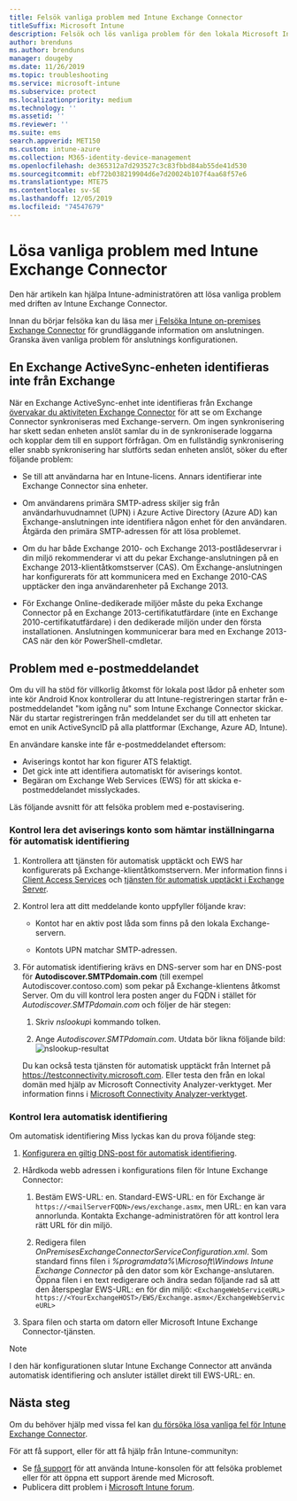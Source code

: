 ```yaml
---
title: Felsök vanliga problem med Intune Exchange Connector
titleSuffix: Microsoft Intune
description: Felsök och lös vanliga problem för den lokala Microsoft Intune Exchange Connector.
author: brenduns
ms.author: brenduns
manager: dougeby
ms.date: 11/26/2019
ms.topic: troubleshooting
ms.service: microsoft-intune
ms.subservice: protect
ms.localizationpriority: medium
ms.technology: ''
ms.assetid: ''
ms.reviewer: ''
ms.suite: ems
search.appverid: MET150
ms.custom: intune-azure
ms.collection: M365-identity-device-management
ms.openlocfilehash: de365312a7d293527c3c83fbbd84ab55de41d530
ms.sourcegitcommit: ebf72b038219904d6e7d20024b107f4aa68f57e6
ms.translationtype: MTE75
ms.contentlocale: sv-SE
ms.lasthandoff: 12/05/2019
ms.locfileid: "74547679"
---
```

# <a name="resolve-common-problems-with-the-intune-exchange-connector"></a>Lösa vanliga problem med Intune Exchange Connector
 
Den här artikeln kan hjälpa Intune-administratören att lösa vanliga problem med driften av Intune Exchange Connector.

Innan du börjar felsöka kan du läsa mer [i Felsöka Intune on-premises Exchange Connector](troubleshoot-exchange-connector.md) för grundläggande information om anslutningen. Granska även vanliga problem för anslutnings konfigurationen.

## <a name="an-exchange-activesync-device-isnt-discovered-from-exchange"></a>En Exchange ActiveSync-enheten identifieras inte från Exchange

När en Exchange ActiveSync-enhet inte identifieras från Exchange [övervakar du aktiviteten Exchange Connector](exchange-connector-install.md#on-premises-intune-exchange-connector-high-availability-support) för att se om Exchange Connector synkroniseras med Exchange-servern. Om ingen synkronisering har skett sedan enheten anslöt samlar du in de synkroniserade loggarna och kopplar dem till en support förfrågan. Om en fullständig synkronisering eller snabb synkronisering har slutförts sedan enheten anslöt, söker du efter följande problem:

- Se till att användarna har en Intune-licens. Annars identifierar inte Exchange Connector sina enheter.

- Om användarens primära SMTP-adress skiljer sig från användarhuvudnamnet (UPN) i Azure Active Directory (Azure AD) kan Exchange-anslutningen inte identifiera någon enhet för den användaren. Åtgärda den primära SMTP-adressen för att lösa problemet.

- Om du har både Exchange 2010- och Exchange 2013-postlådeservrar i din miljö rekommenderar vi att du pekar Exchange-anslutningen på en Exchange 2013-klientåtkomstserver (CAS). Om Exchange-anslutningen har konfigurerats för att kommunicera med en Exchange 2010-CAS upptäcker den inga användarenheter på Exchange 2013.

- För Exchange Online-dedikerade miljöer måste du peka Exchange Connector på en Exchange 2013-certifikatutfärdare (inte en Exchange 2010-certifikatutfärdare) i den dedikerade miljön under den första installationen. Anslutningen kommunicerar bara med en Exchange 2013-CAS när den kör PowerShell-cmdletar.

## <a name="problems-with-the-notification-email-message"></a>Problem med e-postmeddelandet

Om du vill ha stöd för villkorlig åtkomst för lokala post lådor på enheter som inte kör Android Knox kontrollerar du att Intune-registreringen startar från e-postmeddelandet "kom igång nu" som Intune Exchange Connector skickar. När du startar registreringen från meddelandet ser du till att enheten tar emot en unik ActiveSyncID på alla plattformar (Exchange, Azure AD, Intune).

En användare kanske inte får e-postmeddelandet eftersom:

- Aviserings kontot har kon figurer ATS felaktigt.
- Det gick inte att identifiera automatiskt för aviserings kontot.
- Begäran om Exchange Web Services (EWS) för att skicka e-postmeddelandet misslyckades.

Läs följande avsnitt för att felsöka problem med e-postavisering.

### <a name="check-the-notification-account-that-retrieves-autodiscover-settings"></a>Kontrol lera det aviserings konto som hämtar inställningarna för automatisk identifiering

1. Kontrollera att tjänsten för automatisk upptäckt och EWS har konfigurerats på Exchange-klientåtkomstservern. Mer information finns i [Client Access Services](https://docs.microsoft.com/Exchange/architecture/client-access/client-access) och [tjänsten för automatisk upptäckt i Exchange Server](https://docs.microsoft.com/Exchange/architecture/client-access/autodiscover?view=exchserver-2019).

2. Kontrol lera att ditt meddelande konto uppfyller följande krav:

   - Kontot har en aktiv post låda som finns på den lokala Exchange-servern.

   - Kontots UPN matchar SMTP-adressen.

3. För automatisk identifiering krävs en DNS-server som har en DNS-post för **Autodiscover.SMTPdomain.com** (till exempel Autodiscover.contoso.com) som pekar på Exchange-klientens åtkomst Server. Om du vill kontrol lera posten anger du FQDN i stället för *Autodiscover.SMTPdomain.com* och följer de här stegen:

   1. Skriv *nslookup*i kommando tolken.

   2. Ange *Autodiscover.SMTPdomain.com*. Utdata bör likna följande bild: ![nslookup-resultat](./media/troubleshoot-exchange-connector-common-problems/nslookup-results.png
      )

   Du kan också testa tjänsten för automatisk upptäckt från Internet på https://testconnectivity.microsoft.com. Eller testa den från en lokal domän med hjälp av Microsoft Connectivity Analyzer-verktyget. Mer information finns i [Microsoft Connectivity Analyzer-verktyget](https://docs.microsoft.com/previous-versions/office/exchange-remote-connectivity/jj851141(v=exchg.80)).


### <a name="check-autodiscovery"></a>Kontrol lera automatisk identifiering

Om automatisk identifiering Miss lyckas kan du prova följande steg:

1. [Konfigurera en giltig DNS-post för automatisk identifiering](https://docs.microsoft.com/previous-versions/exchange-server/exchange-150/mt473798(v=exchg.150)).

2. Hårdkoda webb adressen i konfigurations filen för Intune Exchange Connector:

   1. Bestäm EWS-URL: en. Standard-EWS-URL: en för Exchange är `https://<mailServerFQDN>/ews/exchange.asmx`, men URL: en kan vara annorlunda. Kontakta Exchange-administratören för att kontrol lera rätt URL för din miljö.

   2. Redigera filen *OnPremisesExchangeConnectorServiceConfiguration.xml*. Som standard finns filen i *%programdata%\Microsoft\Windows Intune Exchange Connector* på den dator som kör Exchange-anslutaren. Öppna filen i en text redigerare och ändra sedan följande rad så att den återspeglar EWS-URL: en för din miljö: `<ExchangeWebServiceURL> https://<YourExchangeHOST>/EWS/Exchange.asmx</ExchangeWebServiceURL>`

3. Spara filen och starta om datorn eller Microsoft Intune Exchange Connector-tjänsten.

>[!NOTE]
> I den här konfigurationen slutar Intune Exchange Connector att använda automatisk identifiering och ansluter istället direkt till EWS-URL: en.

## <a name="next-steps"></a>Nästa steg

Om du behöver hjälp med vissa fel kan [du försöka lösa vanliga fel för Intune Exchange Connector](troubleshoot-exchange-connector-common-errors.md).

För att få support, eller för att få hjälp från Intune-communityn:

- Se [få support](../fundamentals/get-support.md) för att använda Intune-konsolen för att felsöka problemet eller för att öppna ett support ärende med Microsoft.
- Publicera ditt problem i [Microsoft Intune forum](https://social.technet.microsoft.com/Forums/home?forum=microsoftintuneprod).